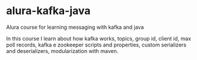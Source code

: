 # alura-kafka-java
Alura course for learning messaging with kafka and java

In this course I learn about how kafka works, topics, group id, client id, max poll records, kafka e zookeeper scripts and properties, custom serializers and deserializers, modularization with maven.
